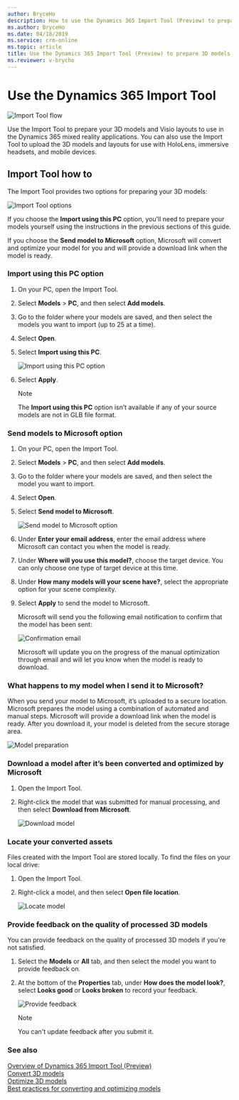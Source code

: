 ```yaml
---
author: BryceHo
description: How to use the Dynamics 365 Import Tool (Preview) to prepare 3D models for Dynamics 365 mixed reality applications
ms.author: BryceHo
ms.date: 04/18/2019
ms.service: crm-online
ms.topic: article
title: Use the Dynamics 365 Import Tool (Preview) to prepare 3D models for Dynamics 365 mixed reality applications
ms.reviewer: v-brycho
---
```



# Use the Dynamics 365 Import Tool

![Import Tool flow](media/import-tool-flow.PNG "Import Tool flow") 

Use the Import Tool to prepare your 3D models and Visio layouts to use in the Dynamics 365 mixed reality applications. You can also use the Import Tool to upload the 3D models and layouts for use with HoloLens, immersive headsets, and mobile devices.


## Import Tool how to

The Import Tool provides two options for preparing your 3D models: 

![Import Tool options](media/import-tool-options.PNG "Import Tool options") 
 
If you choose the **Import using this PC** option, you’ll need to prepare your models yourself using the instructions in the previous sections of this guide. 

If you choose the **Send model to Microsoft** option, Microsoft will convert and optimize your model for you and will provide a download link when the model is ready.

### Import using this PC option

1.	On your PC, open the Import Tool.

2.	Select **Models** > **PC**, and then select **Add models**.

3.	Go to the folder where your models are saved, and then select the models you want to import (up to 25 at a time).

4.	Select **Open**.

5.	Select **Import using this PC**.

    ![Import using this PC option](media/import-using-pc-option.PNG "Import using this PC option") 

6.	Select **Apply**.

    > [!NOTE]
    > The **Import using this PC** option isn’t available if any of your source models are not in GLB file format.

### Send models to Microsoft option

1.	On your PC, open the Import Tool.

2.	Select **Models** > **PC**, and then select **Add models**.

3.	Go to the folder where your models are saved, and then select the model you want to import.

4.	Select **Open**.
 
5.	Select **Send model to Microsoft**.

    ![Send model to Microsoft option](media/send-model-microsoft.PNG "Send model to Microsoft option")

6.	Under **Enter your email address**, enter the email address where Microsoft can contact you when the model is ready.

7.	Under **Where will you use this model?**, choose the target device. You can only choose one type of target device at this time.

8.	Under **How many models will your scene have?**, select the appropriate option for your scene complexity. 

9.	Select **Apply** to send the model to Microsoft.

    Microsoft will send you the following email notification to confirm that the model has been sent:
    
    ![Confirmation email](media/confirmation-email.PNG "Confirmation email") 

    Microsoft will update you on the progress of the manual optimization through email and will let you know when the model is ready to download.

### What happens to my model when I send it to Microsoft?

When you send your model to Microsoft, it’s uploaded to a secure location. Microsoft prepares the model using a combination of automated and manual steps. Microsoft will provide a download link when the model is ready. After you download it, your model is deleted from the secure storage area.  

![Model preparation](media/what-happens.PNG "Model preparation") 

### Download a model after it’s been converted and optimized by Microsoft

1.	Open the Import Tool.

2.	Right-click the model that was submitted for manual processing, and then select **Download from Microsoft**.

    ![Download model](media/download-model.PNG "Download model") 


### Locate your converted assets

Files created with the Import Tool are stored locally. To find the files on your local drive:

1.	Open the Import Tool.

2.	Right-click a model, and then select **Open file location**.

    ![Locate model](media/locate-model.PNG "Locate model")

### Provide feedback on the quality of processed 3D models

You can provide feedback on the quality of processed 3D models if you're not satisfied.

1.	Select the **Models** or **All** tab, and then select the model you want to provide feedback on.

2.	At the bottom of the **Properties** tab, under **How does the model look?**, select **Looks good** or **Looks broken** to record your feedback.

    ![Provide feedback](media/feedback.PNG "Provide feedback") 

    > [!NOTE] 
    > You can't update feedback after you submit it.

### See also
[Overview of Dynamics 365 Import Tool (Preview)](index.md)<br>
[Convert 3D models](convert-models.md)<br>
[Optimize 3D models](optimize-models.md)<br>
[Best practices for converting and optimizing models](best-practices.md)



